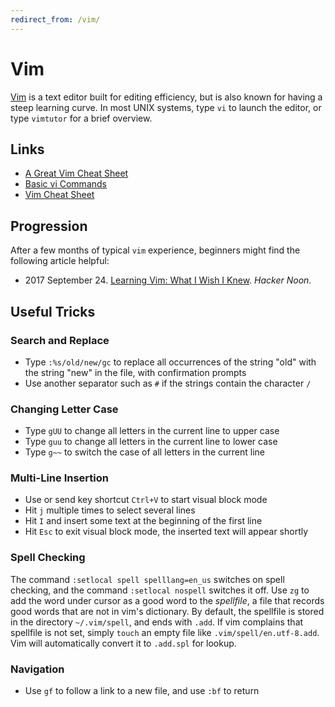 ```yaml
---
redirect_from: /vim/
---
```

# Vim

[Vim](http://www.vim.org/) is a text editor built for editing efficiency, but is also known for having a steep learning curve. In most UNIX systems, type `vi` to launch the editor, or type `vimtutor` for a brief overview.

## Links

* [A Great Vim Cheat Sheet](http://vimsheet.com/)
* [Basic vi Commands](https://www.cs.colostate.edu/helpdocs/vi.html)
* [Vim Cheat Sheet](https://vim.rtorr.com/)

## Progression

After a few months of typical `vim` experience, beginners might find the following article helpful:

* 2017 September 24. [Learning Vim: What I Wish I Knew](https://hackernoon.com/learning-vim-what-i-wish-i-knew-b5dca186bef7). *Hacker Noon*.

## Useful Tricks

### Search and Replace

* Type `:%s/old/new/gc` to replace all occurrences of the string "old" with the string "new" in the file, with confirmation prompts
* Use another separator such as `#` if the strings contain the character `/`

### Changing Letter Case

* Type `gUU` to change all letters in the current line to upper case
* Type `guu` to change all letters in the current line to lower case 
* Type `g~~` to switch the case of all letters in the current line

### Multi-Line Insertion

* Use or send key shortcut `Ctrl+V` to start visual block mode
* Hit `j` multiple times to select several lines
* Hit `I` and insert some text at the beginning of the first line
* Hit `Esc` to exit visual block mode, the inserted text will appear shortly

### Spell Checking

The command `:setlocal spell spelllang=en_us` switches on spell checking, and the command `:setlocal nospell` switches it off. Use `zg` to add the word under cursor as a good word to the *spellfile*, a file that records good words that are not in vim's dictionary. By default, the spellfile is stored in the directory `~/.vim/spell`, and ends with `.add`. If vim complains that spellfile is not set, simply `touch` an empty file like `.vim/spell/en.utf-8.add`. Vim will automatically convert it to `.add.spl` for lookup.

### Navigation

* Use `gf` to follow a link to a new file, and use `:bf` to return

